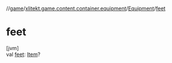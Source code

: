 //[game](../../../index.md)/[xlitekt.game.content.container.equipment](../index.md)/[Equipment](index.md)/[feet](feet.md)

# feet

[jvm]\
val [feet](feet.md): [Item](../../xlitekt.game.content.item/-item/index.md)?
